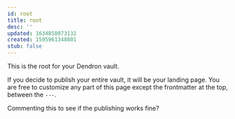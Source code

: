 ```yaml
---
id: root
title: root
desc: ''
updated: 1634858073132
created: 1595961348801
stub: false
---
```


This is the root for your Dendron vault.

If you decide to publish your entire vault, it will be your landing page. You are free to customize any part of this page except the frontmatter at the top, between the `---`. 


Commenting this to see if the publishing works fine?

